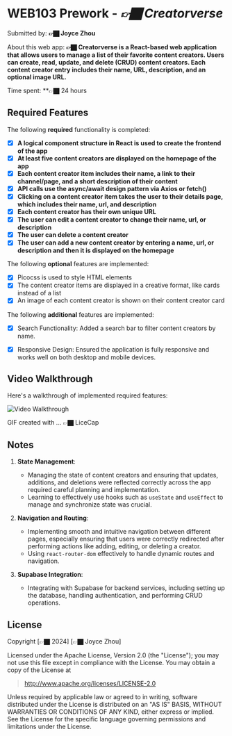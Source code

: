 # WEB103 Prework - *👉🏿 Creatorverse*

Submitted by: **👉🏿 Joyce Zhou**

About this web app: **👉🏿 Creatorverse is a React-based web application that allows users to manage a list of their favorite content creators. Users can create, read, update, and delete (CRUD) content creators. Each content creator entry includes their name, URL, description, and an optional image URL.**

Time spent: **👉🏿 24 hours

## Required Features

The following **required** functionality is completed:

<!-- 👉🏿👉🏿👉🏿 Make sure to check off completed functionality below -->
- [X] **A logical component structure in React is used to create the frontend of the app**
- [X] **At least five content creators are displayed on the homepage of the app**
- [X] **Each content creator item includes their name, a link to their channel/page, and a short description of their content**
- [X] **API calls use the async/await design pattern via Axios or fetch()**
- [X] **Clicking on a content creator item takes the user to their details page, which includes their name, url, and description**
- [X] **Each content creator has their own unique URL**
- [X] **The user can edit a content creator to change their name, url, or description**
- [X] **The user can delete a content creator**
- [X] **The user can add a new content creator by entering a name, url, or description and then it is displayed on the homepage**

The following **optional** features are implemented:

- [X] Picocss is used to style HTML elements
- [X] The content creator items are displayed in a creative format, like cards instead of a list
- [X] An image of each content creator is shown on their content creator card

The following **additional** features are implemented:

- [X]  Search Functionality: Added a search bar to filter content creators by name.
- [X]  Responsive Design: Ensured the application is fully responsive and works well on both desktop and mobile devices.


## Video Walkthrough

Here's a walkthrough of implemented required features:

![Video Walkthrough](https://github.com/joycezhou66/creatorverse/blob/main/GIFWalkthrough.gif)


<!-- Replace this with whatever GIF tool you used! -->
GIF created with ...  👉🏿 LiceCap
<!-- Recommended tools:
[Kap](https://getkap.co/) for macOS
[ScreenToGif](https://www.screentogif.com/) for Windows
[peek](https://github.com/phw/peek) for Linux. -->

## Notes

1. **State Management**:
   - Managing the state of content creators and ensuring that updates, additions, and deletions were reflected correctly across the app required careful planning and implementation.
   - Learning to effectively use hooks such as `useState` and `useEffect` to manage and synchronize state was crucial.

2. **Navigation and Routing**:
   - Implementing smooth and intuitive navigation between different pages, especially ensuring that users were correctly redirected after performing actions like adding, editing, or deleting a creator.
   - Using `react-router-dom` effectively to handle dynamic routes and navigation.

3. **Supabase Integration**:
   - Integrating with Supabase for backend services, including setting up the database, handling authentication, and performing CRUD operations.
     
## License

Copyright [👉🏿 2024] [👉🏿 Joyce Zhou]

Licensed under the Apache License, Version 2.0 (the "License"); you may not use this file except in compliance with the License. You may obtain a copy of the License at

> http://www.apache.org/licenses/LICENSE-2.0

Unless required by applicable law or agreed to in writing, software distributed under the License is distributed on an "AS IS" BASIS, WITHOUT WARRANTIES OR CONDITIONS OF ANY KIND, either express or implied. See the License for the specific language governing permissions and limitations under the License.
